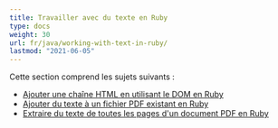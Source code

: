 ```yaml
---
title: Travailler avec du texte en Ruby
type: docs
weight: 30
url: fr/java/working-with-text-in-ruby/
lastmod: "2021-06-05"
---
```


Cette section comprend les sujets suivants :

- [Ajouter une chaîne HTML en utilisant le DOM en Ruby](/pdf/java/add-html-string-using-dom-in-ruby/)
- [Ajouter du texte à un fichier PDF existant en Ruby](/pdf/java/add-text-to-an-existing-pdf-file-in-ruby/)
- [Extraire du texte de toutes les pages d'un document PDF en Ruby](/pdf/java/extract-text-from-all-the-pages-of-a-pdf-document-in-ruby/)